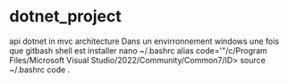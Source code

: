 # dotnet_project
api dotnet in mvc architecture
Dans un envirronnement windows une fois que gitbash shell est installer
nano ~/.bashrc
alias code='"/c/Program Files/Microsoft Visual Studio/2022/Community/Common7/ID>
source ~/.bashrc
code .

